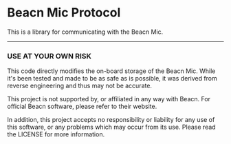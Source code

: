 # Beacn Mic Protocol

This is a library for communicating with the Beacn Mic.

***
### USE AT YOUR OWN RISK
This code directly modifies the on-board storage of the Beacn Mic. While it's been tested and made to be as safe as
is possible, it was derived from reverse engineering and thus may not be accurate.

This project is not supported by, or affiliated in any way with Beacn. For official Beacn software, please refer
to their website.

In addition, this project accepts no responsibility or liability for any use of this software, or any problems
which may occur from its use. Please read the LICENSE for more information.